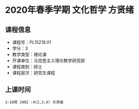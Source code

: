 # 2020年春季学期 文化哲学 方贤绪






## 课程信息

- 课程号：PL15218.01
- 学分：3
- 教学类型：理论课
- 开课单位：马克思主义理论教学研究部
- 课程类别：硕士
- 课程层次：研究生课程

## 上课时间

```
1~18周 2402 :4(2,3,4) 方贤绪
```

